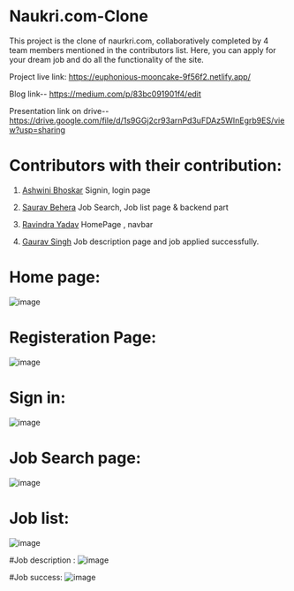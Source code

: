 # Naukri.com-Clone

This project is the clone of naurkri.com, collaboratively completed by 4 team members mentioned in the contributors list. Here, you can apply for your dream job and do  all the functionality of the site.

Project live link: https://euphonious-mooncake-9f56f2.netlify.app/

Blog link-- https://medium.com/p/83bc091901f4/edit

Presentation link on drive-- https://drive.google.com/file/d/1s9GGj2cr93arnPd3uFDAz5WInEgrb9ES/view?usp=sharing


# Contributors with their contribution:
1. [Ashwini Bhoskar](https://github.com/beashu77)
  Signin, login page

2. [Saurav Behera](https://github.com/Sauravbubu)
  Job Search, Job list page & backend part

3. [Ravindra Yadav](https://github.com/Ravindra02Yadav)
  HomePage , navbar

4. [Gaurav Singh](https://github.com/GauravSinghh)
  Job description page and job applied successfully.



# Home page:
![image](https://user-images.githubusercontent.com/101568403/185433635-7306eef1-67cd-4b0e-9fe5-05e30bd45a1f.png)

# Registeration Page:
![image](https://user-images.githubusercontent.com/101568403/185433768-354b72d3-3d02-4466-8870-a6e95509ed02.png)

# Sign in:
![image](https://user-images.githubusercontent.com/101568403/185433924-c3073139-d885-426e-903a-d1ce3b6edd67.png)

# Job Search page:
![image](https://user-images.githubusercontent.com/101568403/185434119-b2dc9a1e-be3a-4d06-918b-0ff897a54288.png)

# Job list:
![image](https://user-images.githubusercontent.com/101568403/185434229-8ce6b698-7df4-4124-9596-061e6aa929ef.png)

#Job description :
![image](https://user-images.githubusercontent.com/101568403/185434332-a1b3c336-0c8f-43d6-bd4d-5b9947cecf23.png)

#Job success:
![image](https://user-images.githubusercontent.com/101568403/185434428-91e79e25-ec7d-4e6c-8fbc-3a767a49204a.png)

